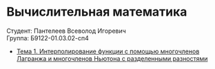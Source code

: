 # Вычислительная математика

Студент: Пантелеев Всеволод Игоревич \
Группа: Б9122-01.03.02-сп4

- [Тема 1. Интерполирование функции с помощью многочленов Лагранжа и многочленов Ньютона с разделенными разностями](lagrangian-newtonian-polynomials/main.py)